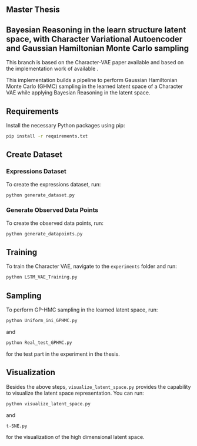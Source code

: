 ## Master Thesis

## Bayesian Reasoning in the learn structure latent space, with Character Variational Autoencoder and Gaussian Hamiltonian Monte Carlo sampling

This branch is based on the Character-VAE paper available  and based on the implementation work of available .

This implementation builds a pipeline to perform Gaussian Hamiltonian Monte Carlo (GHMC) sampling in the learned latent space of a Character VAE while applying Bayesian Reasoning in the latent space.


## Requirements

Install the necessary Python packages using pip:

```bash
pip install -r requirements.txt
```

## Create Dataset

### Expressions Dataset
To create the expressions dataset, run:

```bash
python generate_dataset.py
```

### Generate Observed Data Points
To create the observed data points, run:

```bash
python generate_datapoints.py
```

## Training
To train the Character VAE, navigate to the `experiments` folder and run:

```bash
python LSTM_VAE_Training.py
```

## Sampling
To perform GP-HMC sampling in the learned latent space, run:

```bash
python Uniform_ini_GPHMC.py
```
and
```bash
python Real_test_GPHMC.py
```
for the test part in the experiment in the thesis.

## Visualization
Besides the above steps, `visualize_latent_space.py` provides the capability to visualize the latent space representation. You can run:

```bash
python visualize_latent_space.py
```
and
```bash
t-SNE.py
```
for the visualization of the high dimensional latent space.

